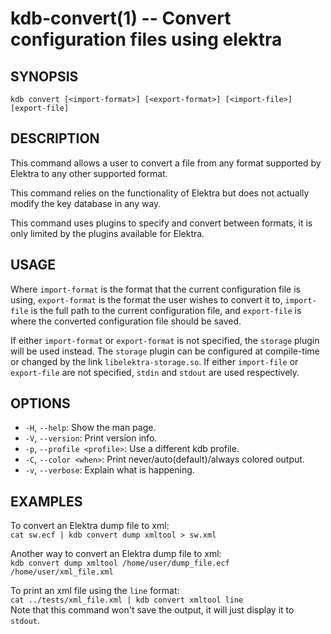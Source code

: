 # kdb-convert(1) -- Convert configuration files using elektra

## SYNOPSIS

`kdb convert [<import-format>] [<export-format>] [<import-file>] [export-file]`

## DESCRIPTION

This command allows a user to convert a file from any format supported by Elektra to any other supported format.

This command relies on the functionality of Elektra but does not actually modify the key database in any way.

This command uses plugins to specify and convert between formats, it is only limited by the plugins available for Elektra.

## USAGE

Where `import-format` is the format that the current configuration file is using, `export-format` is the format the user wishes to convert it to, `import-file` is the full path to the current configuration file, and `export-file` is where the converted configuration file should be saved.

If either `import-format` or `export-format` is not specified, the `storage` plugin will be used instead.
The `storage` plugin can be configured at compile-time or changed by the link `libelektra-storage.so`.
If either `import-file` or `export-file` are not specified, `stdin` and `stdout` are used respectively.

## OPTIONS

- `-H`, `--help`:
  Show the man page.
- `-V`, `--version`:
  Print version info.
- `-p`, `--profile <profile>`:
  Use a different kdb profile.
- `-C`, `--color <when>`:
  Print never/auto(default)/always colored output.
- `-v`, `--verbose`:
  Explain what is happening.

## EXAMPLES

To convert an Elektra dump file to xml:<br>
`cat sw.ecf | kdb convert dump xmltool > sw.xml`

Another way to convert an Elektra dump file to xml:<br>
`kdb convert dump xmltool /home/user/dump_file.ecf /home/user/xml_file.xml`

To print an xml file using the `line` format:<br>
`cat ../tests/xml_file.xml | kdb convert xmltool line`<br>
Note that this command won't save the output, it will just display it to `stdout`.
